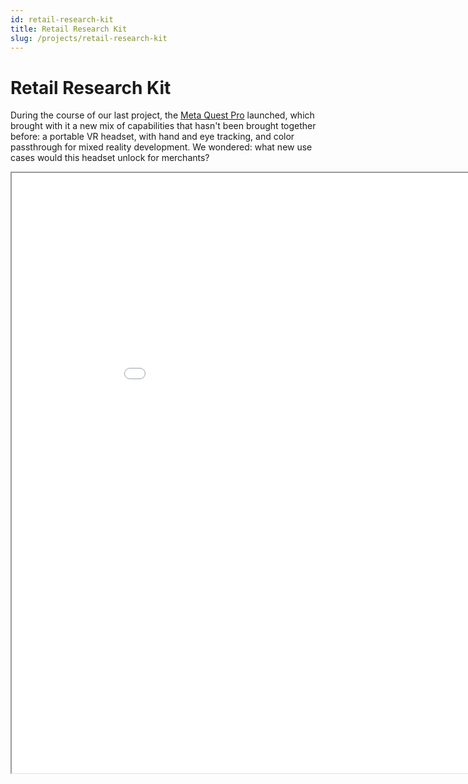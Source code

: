 ```yaml
---
id: retail-research-kit
title: Retail Research Kit
slug: /projects/retail-research-kit
---
```


# Retail Research Kit

During the course of our last project, the [Meta Quest Pro](https://www.meta.com/quest/quest-pro/) launched, which brought with it a new mix of capabilities that hasn't been brought together before: a portable VR headset, with hand and eye tracking, and color passthrough for mixed reality development. We wondered: what new use cases would this headset unlock for merchants?

<iframe width="960" height="960" src="/heatmap-visualization/" />

## Solution focused on small businesses

We realized that merchants who want to run user research studies in their stores right now have many professional options, but these studies can be expensive and time-consuming, and frankly they seem like a daunting undertaking. This is one of those areas where larger businesses are able to afford the time and money costs of these studies and optimize, putting small businesses under even more pressure to compete. We thought - hey, it might be possible to put together a retail research kit that merchants could rent for cheap (or free.) Could we use this new tech to give small businesses the tools they need to compete?

![Meta Quest Pro](/img/retail-research-kit/quest-pro.jpeg)

### Software preparation

First, we needed some software that could connect to the headset and request the user's position and orientation, and do the same for each hand's position and orientation, and the same for the gaze. After some trial-and-error, we found that at the time, Unity 2022.1.21f1 and the Built-In render pipeline was the way to go for Quest Pro (however now you can use 2022.2.1f1 and URP!) We coded up a script to save these position and orientation values over time, and another script to read those saved values and run a playback in the editor.

![Playback Video](/img/placeholder.png)

### Software preparation

The key is that all these things, the gaze, the hand position, and the user's position within the store - these are all tied together, and can be used to create secondary artifacts like heatmaps and reports. But in order to do so, you need all of this information to be correct, so when the user looks at a product, we know the right place to mark down on the heatmap.

The easy part is the hand and eye tracking, and even the user's position in space: this is all provided by the headset and is aligned together. The hard part is aligning all of this with the real world, such that the walls and floors and products really match up. To accomplish this we created a configuration mode where you load a pre-scanned 3D model of the environment, and drag it into alignment with the real environment using the controller and passthrough cameras.

![Alignment Adjustment Video](/img/retail-research-kit/TrimmedAdjust.mp4)

### In-store trial (and error)

With all of this working, we were ready to give this idea a trial run! We offered some compensation for people's time, called local Shopify stores in our area, and we found that a local store named [Paxton Gate](https://paxtongate.com/) was as eager as we were to find out more. We'd have to scan the store first into a 3D model, then load that into our research tools so that we could do the alignment and begin recording.

Then, since we really needed that scan to work before the rest could be aligned, of course the store failed to scan. We cycled through different phones, Android and iPhone, and it just turned out that scanning the whole store was too much for the software that we had based our workflow around.

![Scan Fail](/img/retail-research-kit/rs.png)

We discovered that by focusing on a smaller part of the store, we could get a scan that would complete, and we were able to use that scan for the remainder of the research. We found, after one participant had left, that for the majority the time their eyes were not tracked. So it's important to acknowledge the reality of the current state of the art, while understanding that this is brand new technology that just launched.

### Heatmaps and artifacts

With the room scan and the aligned motion capture data at our disposal, now we could use this data to drive replays, and those replays could produce artifacts like heatmaps. We developed a set of shaders with a bunch of parameters that could control the way the heatmap looked, for example the color scheme, the size and shape of the focus beam, and the length of time it takes to colorize.

This approach worked great, because it decoupled the process of analysis from the process of capture. We could use the results that were taken yesterday to gain further insights today. And when we had a new idea about how to better visualize the data, we could go back and use existing data to validate and check our insights.

![Heatmap Generation Video](/img/retail-research-kit/cyclops_sim.mp4)

## Takeaways

When everything is working, this is an invaluable and magical tool for merchants, allowing small businesses to compete with the largest corporations in doing user studies. All using technology that's within reach today. After a quick scan, some post-processing and a little debugging, we now have an interactive heatmap of the items that caught people's attention in the store, generated by our own researchers in our own environment. For a merchant who's never had easy access to this type of technology, this is now a huge opportunity.

